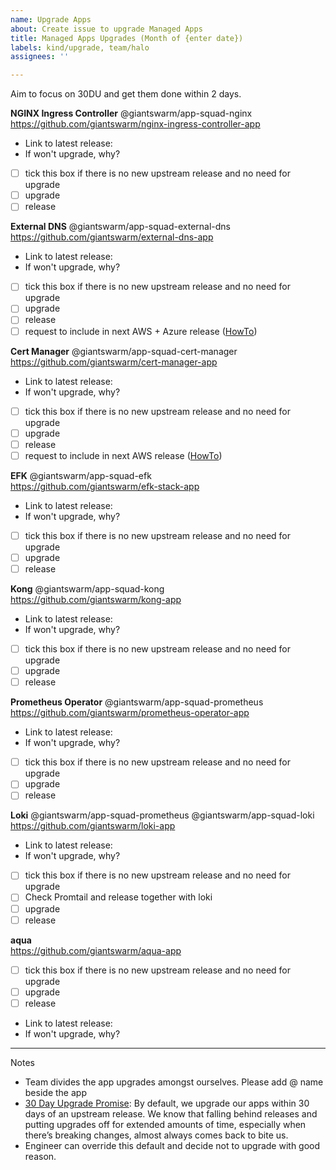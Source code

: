 ```yaml
---
name: Upgrade Apps
about: Create issue to upgrade Managed Apps
title: Managed Apps Upgrades (Month of {enter date})
labels: kind/upgrade, team/halo
assignees: ''

---
```


Aim to focus on 30DU and get them done within 2 days.

**NGINX Ingress Controller** @giantswarm/app-squad-nginx  
https://github.com/giantswarm/nginx-ingress-controller-app

* Link to latest release: 
* If won't upgrade, why?

- [ ] tick this box if there is no new upstream release and no need for upgrade
- [ ] upgrade
- [ ] release

**External DNS** @giantswarm/app-squad-external-dns  
https://github.com/giantswarm/external-dns-app

* Link to latest release: 
* If won't upgrade, why?

- [ ] tick this box if there is no new upstream release and no need for upgrade
- [ ] upgrade
- [ ] release
- [ ] request to include in next AWS + Azure release ([HowTo](https://intranet.giantswarm.io/docs/product/releases/requesting-changes-in-next-platform-release/))

**Cert Manager** @giantswarm/app-squad-cert-manager  
https://github.com/giantswarm/cert-manager-app

* Link to latest release: 
* If won't upgrade, why?

- [ ] tick this box if there is no new upstream release and no need for upgrade
- [ ] upgrade
- [ ] release
- [ ] request to include in next AWS release ([HowTo](https://intranet.giantswarm.io/docs/product/releases/requesting-changes-in-next-platform-release/))

**EFK** @giantswarm/app-squad-efk  
https://github.com/giantswarm/efk-stack-app

* Link to latest release: 
* If won't upgrade, why?

- [ ] tick this box if there is no new upstream release and no need for upgrade
- [ ] upgrade
- [ ] release

**Kong** @giantswarm/app-squad-kong  
https://github.com/giantswarm/kong-app

* Link to latest release: 
* If won't upgrade, why?

- [ ] tick this box if there is no new upstream release and no need for upgrade
- [ ] upgrade
- [ ] release

**Prometheus Operator** @giantswarm/app-squad-prometheus  
https://github.com/giantswarm/prometheus-operator-app

* Link to latest release: 
* If won't upgrade, why?

- [ ] tick this box if there is no new upstream release and no need for upgrade
- [ ] upgrade
- [ ] release

**Loki** @giantswarm/app-squad-prometheus  @giantswarm/app-squad-loki
https://github.com/giantswarm/loki-app

* Link to latest release: 
* If won't upgrade, why?

- [ ] tick this box if there is no new upstream release and no need for upgrade
- [ ] Check Promtail and release together with loki
- [ ] upgrade
- [ ] release

**aqua**  
https://github.com/giantswarm/aqua-app  

- [ ] tick this box if there is no new upstream release and no need for upgrade
- [ ] upgrade
- [ ] release

* Link to latest release: 
* If won't upgrade, why?

---

Notes
* Team divides the app upgrades amongst ourselves. Please add @ name beside the app
* [30 Day Upgrade Promise](https://intranet.giantswarm.io/docs/product/pdr/003_30-day-upgrade-promise/): By default, we upgrade our apps within 30 days of an upstream release. We know that falling behind releases and putting upgrades off for extended amounts of time, especially when there’s breaking changes, almost always comes back to bite us.
* Engineer can override this default and decide not to upgrade with good reason.
